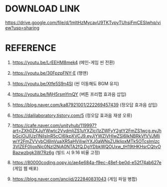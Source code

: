# DOWNLOAD LINK
https://drive.google.com/file/d/1mltHzMycavU9TKTvpyTUhsiFmCESIwhq/view?usp=sharing


# REFERENCE

1. https://youtu.be/LrEEHM8mek4 (메인-게임 씬 전환)


2. https://youtu.be/30FpzpFNY-E (행맨)


3. https://youtu.be/Xtfe5S9n4SI (씬 이동해도 BGM 유지)


4. https://youtu.be/MjH5rsmYmQY (버튼 프리팹 효과음 삽입)


5. https://blog.naver.com/ka87921001/222269457439 (정오답 효과음 삽입)


6. https://dalilaboratory.tistory.com/5 (정오답 효과음 재생 오류)


7. https://cafe.naver.com/unityhub/119997?art=ZXh0ZXJuYWwtc2VydmljZS1uYXZlci1zZWFyY2gtY2FmZS1wcg.eyJhbGciOiJIUzI1NiIsInR5cCI6IkpXVCJ9.eyJjYWZlVHlwZSI6IkNBRkVfVVJMIiwiY2FmZVVybCI6InVuaXR5aHViIiwiYXJ0aWNsZUlkIjoxMTk5OTcsImlzc3VlZEF0IjoxNjc0NzI2NjA0NTA2fQ.DgYDbkWQOUxw_tH19tHKHsrCQtyOBazwzbgk3W7Rz6g (빌드 시 9:16 비율 고정)


8. https://80000coding.oopy.io/ae4e684a-f9ec-48ef-be0d-e52f74ab627e (게임 웹 배포)


9. https://blog.naver.com/anciid/222840831043 (게임 파일 병합)
